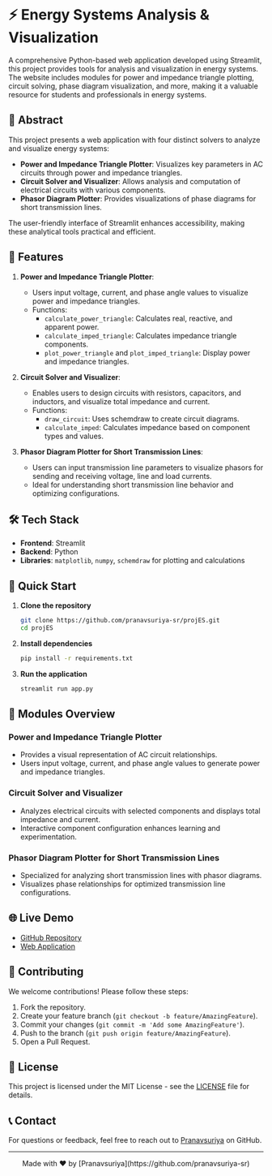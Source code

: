 # ⚡ Energy Systems Analysis & Visualization

A comprehensive Python-based web application developed using Streamlit, this project provides tools for analysis and visualization in energy systems. The website includes modules for power and impedance triangle plotting, circuit solving, phase diagram visualization, and more, making it a valuable resource for students and professionals in energy systems.

## 📜 Abstract

This project presents a web application with four distinct solvers to analyze and visualize energy systems:
- **Power and Impedance Triangle Plotter**: Visualizes key parameters in AC circuits through power and impedance triangles.
- **Circuit Solver and Visualizer**: Allows analysis and computation of electrical circuits with various components.
- **Phasor Diagram Plotter**: Provides visualizations of phase diagrams for short transmission lines.
  
The user-friendly interface of Streamlit enhances accessibility, making these analytical tools practical and efficient.

## 🌟 Features

1. **Power and Impedance Triangle Plotter**:
   - Users input voltage, current, and phase angle values to visualize power and impedance triangles.
   - Functions:
     - `calculate_power_triangle`: Calculates real, reactive, and apparent power.
     - `calculate_imped_triangle`: Calculates impedance triangle components.
     - `plot_power_triangle` and `plot_imped_triangle`: Display power and impedance triangles.

2. **Circuit Solver and Visualizer**:
   - Enables users to design circuits with resistors, capacitors, and inductors, and visualize total impedance and current.
   - Functions:
     - `draw_circuit`: Uses schemdraw to create circuit diagrams.
     - `calculate_imped`: Calculates impedance based on component types and values.

3. **Phasor Diagram Plotter for Short Transmission Lines**:
   - Users can input transmission line parameters to visualize phasors for sending and receiving voltage, line and load currents.
   - Ideal for understanding short transmission line behavior and optimizing configurations.

## 🛠️ Tech Stack

- **Frontend**: Streamlit
- **Backend**: Python
- **Libraries**: `matplotlib`, `numpy`, `schemdraw` for plotting and calculations

## 🚀 Quick Start

1. **Clone the repository**
   ```bash
   git clone https://github.com/pranavsuriya-sr/projES.git
   cd projES
   ```

2. **Install dependencies**
   ```bash
   pip install -r requirements.txt
   ```

3. **Run the application**
   ```bash
   streamlit run app.py
   ```

## 🎨 Modules Overview

### Power and Impedance Triangle Plotter
- Provides a visual representation of AC circuit relationships.
- Users input voltage, current, and phase angle values to generate power and impedance triangles.

### Circuit Solver and Visualizer
- Analyzes electrical circuits with selected components and displays total impedance and current.
- Interactive component configuration enhances learning and experimentation.

### Phasor Diagram Plotter for Short Transmission Lines
- Specialized for analyzing short transmission lines with phasor diagrams.
- Visualizes phase relationships for optimized transmission line configurations.


## 🌐 Live Demo

- [GitHub Repository](https://github.com/pranavsuriya-sr/projES)
- [Web Application](https://pranavsuriya-sr.github.io/e-hub_energySystems/)

## 🤝 Contributing

We welcome contributions! Please follow these steps:

1. Fork the repository.
2. Create your feature branch (`git checkout -b feature/AmazingFeature`).
3. Commit your changes (`git commit -m 'Add some AmazingFeature'`).
4. Push to the branch (`git push origin feature/AmazingFeature`).
5. Open a Pull Request.

## 📜 License

This project is licensed under the MIT License - see the [LICENSE](LICENSE) file for details.

## 📞 Contact

For questions or feedback, feel free to reach out to [Pranavsuriya](https://github.com/pranavsuriya-sr) on GitHub.

---

<div align="center">
  Made with ❤️ by [Pranavsuriya](https://github.com/pranavsuriya-sr)
</div>
